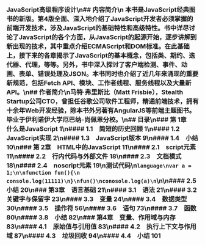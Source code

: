 ### JavaScript高级程序设计\n## 内容简介\n   本书是JavaScript经典图书的新版。第4版全面、深入地介绍了JavaScript开发者必须掌握的前端开发技术，涉及JavaScript的基础特性和高级特性。书中详尽讨论了JavaScript的各个方面，从JavaScript的起源开始，逐步讲解到新出现的技术，其中重点介绍ECMAScript和DOM标准。在此基础上，接下来的各章揭示了JavaScript的基本概念，包括类、期约、迭代器、代理，等等。另外，书中深入探讨了客户端检测、事件、动画、表单、错误处理及JSON。本书同时也介绍了近几年来涌现的重要新规范，包括Fetch API、模块、工作者线程、服务线程以及大量新API。\n## 作者简介\n马特·弗里斯比（Matt Frisbie），Stealth Startup公司CTO，曾担任谷歌公司软件工程师，精通前端技术，拥有十余年Web开发经验，除本书外另著有AngularJS等前端主题图书。毕业于伊利诺伊大学厄巴纳-尚佩恩分校。\n## 目录\n### 第 1章　什么是JavaScript 1\n#### 1.1　简短的历史回顾 1\n#### 1.2　JavaScript实现 2\n#### 1.3　JavaScript版本 9\n#### 1.4　小结 10\n### 第 2章　HTML中的JavaScript 11\n#### 2.1　script元素 11\n#### 2.2　行内代码与外部文件 18\n#### 2.3　文档模式 18\n#### 2.4　noscript元素 19\n测试代码\n```language\nvar a = 1;\n\nfunction fun(){\n  console.log(11111)\n}\nfun()\nconosole.log(a)\n```\n\n#### 2.5　小结 20\n### 第3章　语言基础 21\n#### 3.1　语法 21\n#### 3.2　关键字与保留字 23\n#### 3.3　变量 24\n#### 3.4　数据类型 30\n#### 3.5　操作符 56\n#### 3.6　语句 73\n#### 3.7　函数 80\n#### 3.8　小结 82\n### 第4章　变量、作用域与内存 83\n#### 4.1　原始值与引用值 83\n#### 4.2　执行上下文与作用域 87\n#### 4.3　垃圾回收 94\n#### 4.4　小结 101